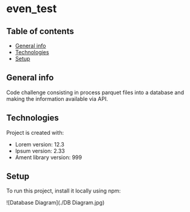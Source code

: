 # even_test
## Table of contents
* [General info](#general-info)
* [Technologies](#technologies)
* [Setup](#setup)

## General info
Code challenge consisting in process parquet files into a database and making the information available via API.
	
## Technologies
Project is created with:
* Lorem version: 12.3
* Ipsum version: 2.33
* Ament library version: 999
	
## Setup
To run this project, install it locally using npm:

![Database Diagram](./DB Diagram.jpg)
